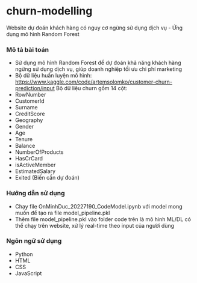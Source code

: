 # churn-modelling
Website dự đoán khách hàng có nguy cơ ngừng sử dụng dịch vụ - Ứng dụng mô hình Random Forest

### **Mô tả bài toán** ###
- Sử dụng mô hình Random Forest để dự đoán khả năng khách hàng ngừng sử dụng dịch vụ, giúp doanh nghiệp tối ưu chi phí marketing
- Bộ dữ liệu huấn luyện mô hình: https://www.kaggle.com/code/artemsolomko/customer-churn-prediction/input
Bộ dữ liệu churn gồm 14 cột:
- RowNumber
- CustomerId
- Surname
- CreditScore 
- Geography
- Gender
- Age
- Tenure 
- Balance
- NumberOfProducts 
- HasCrCard
- isActiveMember
- EstimatedSalary
- Exited (Biến cần dự đoán)

### **Hướng dẫn sử dụng** ###
- Chạy file OnMinhDuc_20227190_CodeModel.ipynb với model mong muốn để tạo ra file model_pipeline.pkl
- Thêm file model_pipeline.pkl vào folder code trên là mô hình ML/DL có thể chạy trên website, xử lý real-time theo input của người dùng

### **Ngôn ngữ sử dụng** ###
- Python 
- HTML
- CSS
- JavaScript
